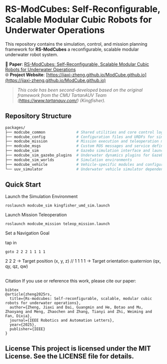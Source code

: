 # RS-ModCubes: Self-Reconfigurable, Scalable Modular Cubic Robots for Underwater Operations

This repository contains the simulation, control, and mission planning framework for **RS-ModCubes** a reconfigurable, scalable modular underwater robot system. 

🔗 **Paper**: [RS-ModCubes: Self-Reconfigurable, Scalable Modular Cubic Robots for Underwater Operations](https://doi.org/10.1109/LRA.2025.3543139)  
🌐 **Project Website**: [https://jiaxi-zheng.github.io/ModCube.github.io](https://jiaxi-zheng.github.io/ModCube.github.io)

> _This code has been second-developed based on the original framework from the CMU TartanAUV Team (https://www.tartanauv.com/) (Kingfisher)._


## Repository Structure

```bash
packages/
├── modcube_common              # Shared utilities and core control logic
├── modcube_config              # Configuration files and URDFs for simulation
├── modcube_mission             # Mission execution and teleoperation modules
├── modcube_msgs                # Custom ROS messages and service definitions
├── modcube_sim                 # Gazebo simulation interface and launch files
├── modcube_sim_gazebo_plugins  # Underwater dynamics plugins for Gazebo
├── modcube_sim_worlds          # Simulation environments
├── modcube_vehicle             # Vehicle-specific modules and configurations
└── uuv_simulator               # Underwater vehicle simulator dependencies
```

## Quick Start

Launch the Simulation Environment

```
roslaunch modcube_sim kingfisher_umd_sim.launch
```

Launch Mission Teleoperation

```
roslaunch modcube_mission teleop_mission.launch
```

Set a Navigation Goal

tap in 

```
goto 2 2 2 1 1 1 1
```

2 2 2 → Target position (x, y, z) // 
1 1 1 1 → Target orientation quaternion (qx, qy, qz, qw)
##

Citation
If you use or reference this work, please cite our paper:

```
bibtex
@article{zheng2025rs,
  title={Rs-modcubes: Self-reconfigurable, scalable, modular cubic robots for underwater operations},
  author={Zheng, Jiaxi and Dai, Guangmin and He, Botao and Mu, Zhaoyang and Meng, Zhaochen and Zhang, Tianyi and Zhi, Weiming and Fan, Dixia},
  journal={IEEE Robotics and Automation Letters},
  year={2025},
  publisher={IEEE}
}
```

License
This project is licensed under the MIT License. See the LICENSE file for details.
---
